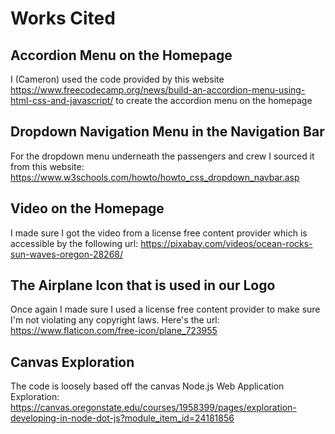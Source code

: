 # Works Cited

## Accordion Menu on the Homepage

I (Cameron) used the code provided by this website https://www.freecodecamp.org/news/build-an-accordion-menu-using-html-css-and-javascript/ to create the accordion menu on the homepage

## Dropdown Navigation Menu in the Navigation Bar

For the dropdown menu underneath the passengers and crew I sourced it from this website: 
https://www.w3schools.com/howto/howto_css_dropdown_navbar.asp

## Video on the Homepage
I made sure I got the video from a license free content provider which is accessible by the 
following url: https://pixabay.com/videos/ocean-rocks-sun-waves-oregon-28268/

## The Airplane Icon that is used in our Logo
Once again I made sure I used a license free content provider to make sure I'm not violating 
any copyright laws. Here's the url: https://www.flaticon.com/free-icon/plane_723955

## Canvas Exploration
The code is loosely based off the canvas Node.js Web Application Exploration:
https://canvas.oregonstate.edu/courses/1958399/pages/exploration-developing-in-node-dot-js?module_item_id=24181856

